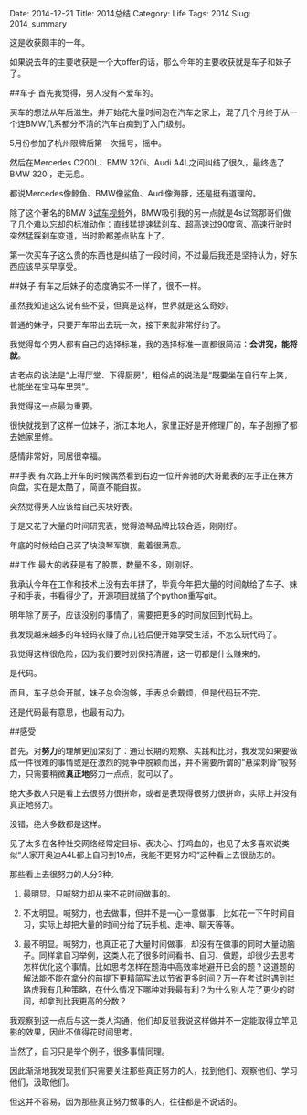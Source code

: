 Date: 2014-12-21
Title: 2014总结
Category: Life
Tags: 2014
Slug: 2014_summary

这是收获颇丰的一年。

如果说去年的主要收获是一个大offer的话，那么今年的主要收获就是车子和妹子了。

##车子
首先我觉得，男人没有不爱车的。
  
买车的想法从年后滋生，并开始花大量时间泡在汽车之家上，混了几个月终于从一个连BMW几系都分不清的汽车白痴到了入门级别。 
  
5月份参加了杭州限牌后第一次摇号，摇中。 
  
然后在Mercedes C200L、BMW 320i、Audi A4L之间纠结了很久，最终选了BMW 320i，走无息。 
  
都说Mercedes像鲸鱼、BMW像鲨鱼、Audi像海豚，还是挺有道理的。 
  
除了这个著名的BMW 3[试车视频](http://v.youku.com/v_show/id_XNzUwMzk5NjU2.html)外，BMW吸引我的另一点就是4s试驾那哥们做了几个难以忘却的标准动作：直线猛提速猛刹车、超高速过90度弯、高速行驶时突然猛踩刹车变道，当时脸都差点贴车上了。 
  
第一次买车子这么贵的东西也是纠结了一段时间，不过最后我还是坚持认为，好东西应该早买早享受。

##妹子
有车之后妹子的态度确实不一样了，很不一样。 
  
虽然我知道这么说有些不妥，但真是这样，世界就是这么奇妙。 
  
普通的妹子，只要开车带出去玩一次，接下来就非常好约了。 
  
我觉得每个男人都有自己的选择标准，我的选择标准一直都很简洁：**会讲究，能将就**。 
  
古老点的说法是“上得厅堂、下得厨房”，粗俗点的说法是“既要坐在自行车上笑，也能坐在宝马车里哭”。 
  
我觉得这一点最为重要。 
  
很快就找到了这样一位妹子，浙江本地人，家里正好是开修理厂的，车子刮擦了都去她家里修。 
  
感情非常好，同居很幸福。 

##手表
有次路上开车的时候偶然看到右边一位开奔驰的大哥戴表的左手正在抹方向盘，实在是太酷了，简直不能自拔。 
  
突然觉得男人应该给自己买块好表。 
  
于是又花了大量的时间研究表，觉得浪琴品牌比较合适，刚刚好。 
  
年底的时候给自己买了块浪琴军旗，戴着很满意。 

##工作
最大的收获是有了股票，数量不多，刚刚好。 
  
我承认今年在工作和技术上没有去年拼了，毕竟今年把大量的时间献给了车子、妹子和手表，书看得少了，开源项目就搞了个python重写git。 
  
明年除了房子，应该没别的事情了，需要把更多的时间放回到代码上。 
  
我发现越来越多的年轻码农赚了点儿钱后便开始享受生活，不怎么玩代码了。 
  
我觉得这样很危险，因为我们要时刻保持清醒，这一切都是什么赚来的。 
  
是代码。 
  
而且，车子总会开腻，妹子总会泡够，手表总会戴烦，但是代码玩不完。 
  
还是代码最有意思，也最有动力。 

##感受

首先，对**努力**的理解更加深刻了：通过长期的观察、实践和比对，我发现如果要做成一件很难的事情或是在激烈的竞争中脱颖而出，并不需要所谓的“悬梁刺骨”般努力，只需要稍微**真正地**努力一点点，就可以了。 
  
绝大多数人只是看上去很努力很拼命，或者是表现得很努力很拼命，实际上并没有真正地努力。 
  
没错，绝大多数都是这样。 
  
见了太多在各种社交网络经常定目标、表决心、打鸡血的，也见了太多喜欢说类似“人家开奥迪A4L都上自习到10点，我能不更努力吗”这种看上去很励志的。 
  
那些看上去很努力的人分3种。 
  
1. 最明显。只喊努力却从来不花时间做事的。 
 
2. 不太明显。喊努力，也去做事，但并不是一心一意做事，比如花一下午时间自习，实际上却把大量的时间分给了玩手机、走神、聊天等等。 
  
3. 最不明显。喊努力，也真正花了大量时间做事，却没有在做事的同时大量动脑子。同样拿自习举例，这类人花了很多时间看书、自习、做题，却很少去思考怎样优化这个事情。比如思考怎样在题海中高效率地避开已会的题？这道题的解法能不能在拿分的前提下更精简写法以节省更多时间？万一在考试时遇到拦路虎我有几种策略，在什么情况下哪种对我最有利？为什么别人花了更少的时间，却拿到比我更高的分数？ 
  
我观察到这一点后与这一类人沟通，他们却反驳我说这样做并不一定能取得立竿见影的效果，因此不值得花时间思考。 
  
当然了，自习只是举个例子，很多事情同理。 
  
因此渐渐地我发现我们只需要关注那些真正努力的人，找到他们、观察他们、学习他们，汲取他们。 
  
但这并不容易，因为那些真正努力做事的人，往往都是不说话的。 












